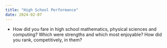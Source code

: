 ```yaml
---
title: "High School Performance"
date: 2024-02-07
---
```


- How did you fare in high school mathematics, physical sciences and computing? Which were strengths and which most enjoyable? How did you rank, competitively, in them?